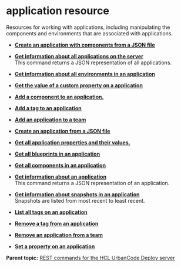 # application resource

Resources for working with applications, including manipulating the components and environments that are associated with applications.

-   **[Create an application with components from a JSON file](../../com.udeploy.api.doc/topics/rest_cli_application_createapplicationfromtemplate_put.md)**  

-   **[Get information about all applications on the server](../../com.udeploy.api.doc/topics/rest_cli_application_get.md)**  
 This command returns a JSON representation of all applications.
-   **[Get information about all environments in an application](../../com.udeploy.api.doc/topics/rest_cli_application_environmentsinapplication_get.md)**  

-   **[Get the value of a custom property on a application](../../com.udeploy.api.doc/topics/rest_cli_application_getproperty_get.md)**  

-   **[Add a component to an application.](../../com.udeploy.api.doc/topics/rest_cli_application_addcomponenttoapp_put.md)**  

-   **[Add a tag to an application](../../com.udeploy.api.doc/topics/rest_cli_application_tag_put.md)**  

-   **[Add an application to a team](../../com.udeploy.api.doc/topics/rest_cli_application_teams_put.md)**  

-   **[Create an application from a JSON file](../../com.udeploy.api.doc/topics/rest_cli_application_create_put.md)**  

-   **[Get all application properties and their values.](../../com.udeploy.api.doc/topics/rest_cli_application_getproperties_get.md)**  

-   **[Get all blueprints in an application](../../com.udeploy.api.doc/topics/rest_cli_application_blueprintsinapplication_get.md)**  

-   **[Get all components in an application](../../com.udeploy.api.doc/topics/rest_cli_application_componentsinapplication_get.md)**  

-   **[Get information about an application](../../com.udeploy.api.doc/topics/rest_cli_application_info_get.md)**  
 This command returns a JSON representation of an application.
-   **[Get information about snapshots in an application](../../com.udeploy.api.doc/topics/rest_cli_application_snapshotsinapplication_get.md)**  
 Snapshots are listed from most recent to least recent.
-   **[List all tags on an application](../../com.udeploy.api.doc/topics/rest_cli_application_tag_get.md)**  

-   **[Remove a tag from an application](../../com.udeploy.api.doc/topics/rest_cli_application_tag_delete.md)**  

-   **[Remove an application from a team](../../com.udeploy.api.doc/topics/rest_cli_application_teams_delete.md)**  

-   **[Set a property on an application](../../com.udeploy.api.doc/topics/rest_cli_application_propvalue_put.md)**  


**Parent topic:** [REST commands for the HCL UrbanCode Deploy server](../../com.udeploy.reference.doc/topics/rest_api_ref_commands.md)

